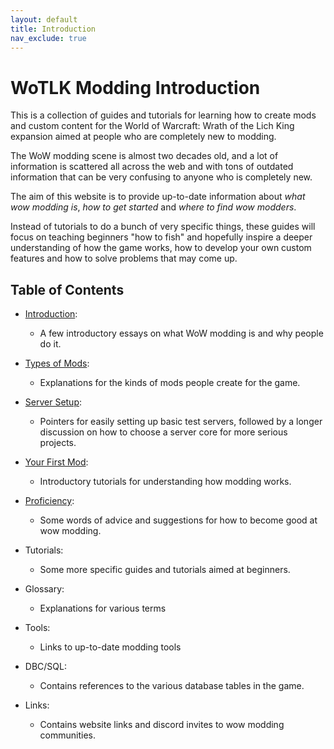 ```yaml
---
layout: default
title: Introduction
nav_exclude: true
---
```


# WoTLK Modding Introduction

This is a collection of guides and tutorials for learning how to create mods and custom content for the World of Warcraft: Wrath of the Lich King expansion aimed at people who are completely new to modding.

The WoW modding scene is almost two decades old, and a lot of information is scattered all across the web and with tons of outdated information that can be very confusing to anyone who is completely new.

The aim of this website is to provide up-to-date information about _what wow modding is_, _how to get started_ and _where to find wow modders_.

Instead of tutorials to do a bunch of very specific things, these guides will focus on teaching beginners "how to fish" and hopefully inspire a deeper understanding of how the game works, how to develop your own custom features and how to solve problems that may come up.

## Table of Contents

- [Introduction](./introduction):
    - A few introductory essays on what WoW modding is and why people do it.

- [Types of Mods](./types_of_mods):
    - Explanations for the kinds of mods people create for the game.

- [Server Setup](../server_setup):
    - Pointers for easily setting up basic test servers, followed by a longer discussion on how to choose a server core for more serious projects.

- [Your First Mod](./your_first_mod/index.html):
    - Introductory tutorials for understanding how modding works.

- [Proficiency](../proficiency/index.html):
    - Some words of advice and suggestions for how to become good at wow modding.

- Tutorials:
    - Some more specific guides and tutorials aimed at beginners.
    
- Glossary: 
    - Explanations for various terms 

- Tools:
    - Links to up-to-date modding tools

- DBC/SQL: 
    - Contains references to the various database tables in the game.

- Links:
    - Contains website links and discord invites to wow modding communities.